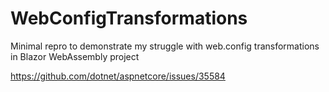 # WebConfigTransformations
Minimal repro to demonstrate my struggle with web.config transformations in Blazor WebAssembly project

https://github.com/dotnet/aspnetcore/issues/35584
